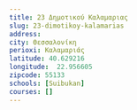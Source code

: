 ```yaml
---
title: 23 Δημοτικού Καλαμαριας
slug: 23-dimotikoy-kalamarias
address: 
city: Θεσσαλονίκη
perioxi: Καλαμαριάς
latitude: 40.629216
longitude:  22.956605
zipcode: 55133
schools: [Suibukan]
courses: []
---
```




